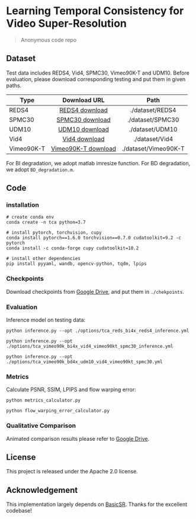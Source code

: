 # Learning Temporal Consistency for Video Super-Resolution
> Anonymous code repo

## Dataset

Test data includes REDS4, Vid4, SPMC30, Vimeo90K-T and UDM10. Before evaluation, please download corresponding testing 
and put them in given paths.

| Type                     | Download URL                                | Path                                                      |
| ------------------------ |:-------------------------------------------:|:---------------------------------------------------------:|
| REDS4                    | [REDS4 download](https://seungjunnah.github.io/Datasets/reds.html)                                      |./dataset/REDS4     |
| SPMC30                   | [SPMC30 download](https://drive.google.com/drive/folders/1ULUNRZfZfuiLUy8N0E0ZpRUOcWaPhLfe?usp=sharing) |./dataset/SPMC30    |
| UDM10                    | [UDM10 download](https://drive.google.com/drive/folders/1PB7OHKUujMfmns6aYU_U3gwC7SfZorwZ?usp=sharing)  |./dataset/UDM10     |
| Vid4                     | [Vid4 download](https://drive.google.com/drive/folders/1276bKDRlhghQll5iS3_9GOU2MNTzfxv4?usp=sharing)   |./dataset/Vid4      |
| Vimeo90K-T               | [Vimeo90K-T download](http://toflow.csail.mit.edu/)                                                     |./dataset/Vimeo90K-T|

For BI degradation, we adopt matlab imresize function. 
For BD degradation, we adopt `BD_degradation.m`.

## Code

### installation
```
# create conda env
conda create -n tca python=3.7

# install pytorch, torchvision, cupy
conda install pytorch==1.6.0 torchvision==0.7.0 cudatoolkit=9.2 -c pytorch
conda install -c conda-forge cupy cudatoolkit=10.2

# install other dependencies
pip install pyyaml, wandb, opencv-python, tqdm, lpips
``` 
### Checkpoints
Download checkpoints from [Google Drive](https://drive.google.com/drive/folders/1rQV0gfQWUrFt5hzNkklWcs_zVOftnPeN?usp=sharing), and put them in `./chekpoints`.
### Evaluation

Inference model on testing data:
```
python inference.py --opt ./options/tca_reds_bi4x_reds4_inference.yml

python inference.py --opt ./options/tca_vimeo90k_bi4x_vid4_vimeo90kt_spmc30_inference.yml

python inference.py --opt ./options/tca_vimeo90k_bd4x_udm10_vid4_vimeo90kt_spmc30.yml
```

### Metrics

Calculate PSNR, SSIM, LPIPS and flow warping error:
```
python metrics_calculator.py

python flow_warping_error_calculator.py
```

### Qualitative Comparison
Animated comparison results please refer to [Google Drive](https://drive.google.com/drive/folders/1bO6Sfl54QuO5PD3NNF4ZutZ-4Geg2Qnd?usp=sharing).


## License

This project is released under the Apache 2.0 license.


## Acknowledgement

This implementation largely depends on [BasicSR](https://github.com/xinntao/BasicSR). Thanks for the excellent codebase!